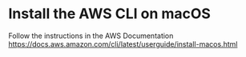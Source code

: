 # Install the AWS CLI on macOS

Follow the instructions in the AWS Documentation 
https://docs.aws.amazon.com/cli/latest/userguide/install-macos.html